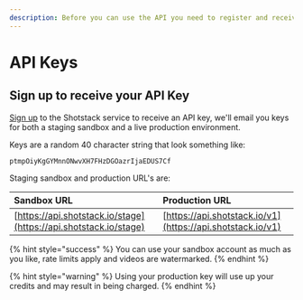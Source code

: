 ```yaml
---
description: Before you can use the API you need to register and receive your API keys
---
```


# API Keys

## Sign up to receive your API Key

[Sign up](https://docs.google.com/forms/d/e/1FAIpQLSeUSMOlpd_cy5TktKpki3aYEbfbpMcJpYMq0xnDjUWfSPoyNw/viewform) to the Shotstack service to receive an API key, we'll email you keys for both a staging sandbox and a live production environment.

Keys are a random 40 character string that look something like:

```text
ptmpOiyKgGYMnnONwvXH7FHzDGOazrIjaEDUS7Cf
```

Staging sandbox and production URL's are:

| Sandbox URL | Production URL |
| :--- | :--- |
| [https://api.shotstack.io/stage](https://api.shotstack.io/stage) | [https://api.shotstack.io/v1](https://api.shotstack.io/v1) |

{% hint style="success" %}
 You can use your sandbox account as much as you like, rate limits apply and videos are watermarked.
{% endhint %}

{% hint style="warning" %}
Using your production key will use up your credits and may result in being charged.
{% endhint %}

